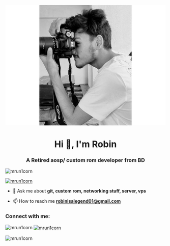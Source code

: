 ![LARNER](https://github.com/mrun1corn/mrun1corn/blob/main/Robin.jpg)
<h1 align="center">Hi 👋, I'm Robin</h1>
<h3 align="center">A Retired aosp/ custom rom developer from BD</h3>

<p align="left"> <img src="https://komarev.com/ghpvc/?username=mrun1corn&label=Profile%20views&color=0e75b6&style=flat" alt="mrun1corn" /> </p>

<p align="left"> <a href="https://github.com/ryo-ma/github-profile-trophy"><img src="https://github-profile-trophy.vercel.app/?username=mrun1corn" alt="mrun1corn" /></a> </p>

- 💬 Ask me about **git, custom rom, networking stuff, server, vps**

- 📫 How to reach me **robinisalegend01@gmail.com**

<h3 align="left">Connect with me:</h3>
<p align="left">
</p>

<p><img align="left" src="https://github-readme-stats.vercel.app/api/top-langs?username=mrun1corn&show_icons=true&locale=en&layout=compact" alt="mrun1corn" /></p>

<p>&nbsp;<img align="center" src="https://github-readme-stats.vercel.app/api?username=mrun1corn&show_icons=true&locale=en" alt="mrun1corn" /></p>

<p><img align="center" src="https://github-readme-streak-stats.herokuapp.com/?user=mrun1corn&" alt="mrun1corn" /></p>
